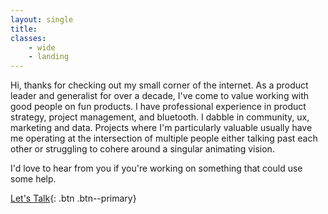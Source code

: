 ```yaml
---
layout: single
title: 
classes: 
    - wide
    - landing
---
```


Hi, thanks for checking out my small corner of the internet. As a product leader and generalist for over a decade, I've come to value working with good people on fun products. I have professional experience in product strategy, project management, and bluetooth. I dabble in community, ux, marketing and data. Projects where I'm particularly valuable usually have me operating at the intersection of multiple people either talking past each other or struggling to cohere around a singular animating vision.

I'd love to hear from you if you're working on something that could use some help. 

[Let's Talk](https://cal.com/kpats){: .btn .btn--primary}
